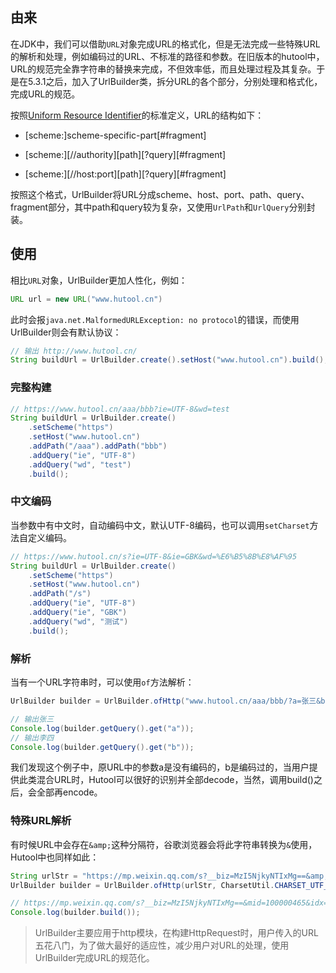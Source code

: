 ## 由来

在JDK中，我们可以借助`URL`对象完成URL的格式化，但是无法完成一些特殊URL的解析和处理，例如编码过的URL、不标准的路径和参数。在旧版本的hutool中，URL的规范完全靠字符串的替换来完成，不但效率低，而且处理过程及其复杂。于是在5.3.1之后，加入了UrlBuilder类，拆分URL的各个部分，分别处理和格式化，完成URL的规范。

按照[Uniform Resource Identifier](https://en.wikipedia.org/wiki/Uniform_Resource_Identifier)的标准定义，URL的结构如下：

- [scheme:]scheme-specific-part[#fragment]

- [scheme:][//authority][path][?query][#fragment]

- [scheme:][//host:port][path][?query][#fragment]


按照这个格式，UrlBuilder将URL分成scheme、host、port、path、query、fragment部分，其中path和query较为复杂，又使用`UrlPath`和`UrlQuery`分别封装。

## 使用

相比`URL`对象，UrlBuilder更加人性化，例如：

```java
URL url = new URL("www.hutool.cn")
```

此时会报`java.net.MalformedURLException: no protocol`的错误，而使用UrlBuilder则会有默认协议：

```java
// 输出 http://www.hutool.cn/
String buildUrl = UrlBuilder.create().setHost("www.hutool.cn").build();
```

### 完整构建

```java
// https://www.hutool.cn/aaa/bbb?ie=UTF-8&wd=test
String buildUrl = UrlBuilder.create()
	.setScheme("https")
	.setHost("www.hutool.cn")
	.addPath("/aaa").addPath("bbb")
	.addQuery("ie", "UTF-8")
	.addQuery("wd", "test")
	.build();
```

### 中文编码

当参数中有中文时，自动编码中文，默认UTF-8编码，也可以调用`setCharset`方法自定义编码。

```java
// https://www.hutool.cn/s?ie=UTF-8&ie=GBK&wd=%E6%B5%8B%E8%AF%95
String buildUrl = UrlBuilder.create()
	.setScheme("https")
	.setHost("www.hutool.cn")
	.addPath("/s")
	.addQuery("ie", "UTF-8")
	.addQuery("ie", "GBK")
	.addQuery("wd", "测试")
	.build();
```

### 解析

当有一个URL字符串时，可以使用`of`方法解析：

```java
UrlBuilder builder = UrlBuilder.ofHttp("www.hutool.cn/aaa/bbb/?a=张三&b=%e6%9d%8e%e5%9b%9b#frag1", CharsetUtil.CHARSET_UTF_8);

// 输出张三
Console.log(builder.getQuery().get("a"));
// 输出李四
Console.log(builder.getQuery().get("b"));
```

我们发现这个例子中，原URL中的参数a是没有编码的，b是编码过的，当用户提供此类混合URL时，Hutool可以很好的识别并全部decode，当然，调用build()之后，会全部再encode。

### 特殊URL解析

有时候URL中会存在`&amp;`这种分隔符，谷歌浏览器会将此字符串转换为`&`使用，Hutool中也同样如此：

```java
String urlStr = "https://mp.weixin.qq.com/s?__biz=MzI5NjkyNTIxMg==&amp;mid=100000465&amp;idx=1";
UrlBuilder builder = UrlBuilder.ofHttp(urlStr, CharsetUtil.CHARSET_UTF_8);

// https://mp.weixin.qq.com/s?__biz=MzI5NjkyNTIxMg==&mid=100000465&idx=1
Console.log(builder.build());
```

> UrlBuilder主要应用于http模块，在构建HttpRequest时，用户传入的URL五花八门，为了做大最好的适应性，减少用户对URL的处理，使用UrlBuilder完成URL的规范化。